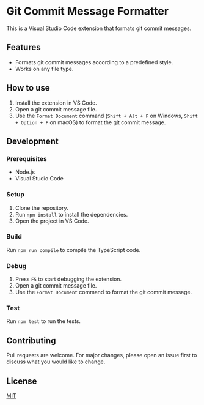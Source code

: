 # Git Commit Message Formatter

This is a Visual Studio Code extension that formats git commit messages.

## Features

- Formats git commit messages according to a predefined style.
- Works on any file type.

## How to use

1. Install the extension in VS Code.
2. Open a git commit message file.
3. Use the `Format Document` command (`Shift + Alt + F` on Windows, `Shift + Option + F` on macOS) to format the git commit message.

## Development

### Prerequisites

- Node.js
- Visual Studio Code

### Setup

1. Clone the repository.
2. Run `npm install` to install the dependencies.
3. Open the project in VS Code.

### Build

Run `npm run compile` to compile the TypeScript code.

### Debug

1. Press `F5` to start debugging the extension.
2. Open a git commit message file.
3. Use the `Format Document` command to format the git commit message.

### Test

Run `npm test` to run the tests.

## Contributing

Pull requests are welcome. For major changes, please open an issue first to discuss what you would like to change.

## License

[MIT](https://choosealicense.com/licenses/mit/)